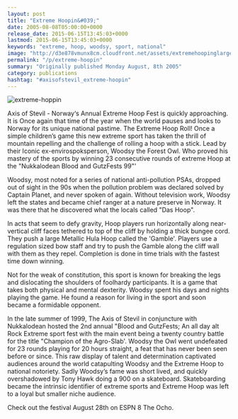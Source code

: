 ```yaml
---
layout: post
title: "Extreme Hoopin&#039;"
date: 2005-08-08T05:00:00+0000
release_date: 2015-06-15T13:45:03+0000
lastmod: 2015-06-15T13:45:03+0000
keywords: "extreme, hoop, woodsy, sport, national"
image: "http://d3e878vmunx8cm.cloudfront.net/assets/extremehoopinglarge.jpg"
permalink: "/p/extreme-hoopin"
summary: "Originally published Monday August, 8th 2005"
category: publications
hashtag: "#axisofstevil_extreme-hoopin"
---
```


![extreme-hoppin](http://d3e878vmunx8cm.cloudfront.net/assets/extremehoopinglarge.jpg)

Axis of Stevil - Norway‘s Annual Extreme Hoop Fest is quickly approaching. It is Once again that time of the year when the world pauses and looks to Norway for its unique national pastime. The Extreme Hoop Roll! Once a simple children’s game this new extreme sport has taken the thrill of mountain repelling and the challenge of rolling a hoop with a stick. Lead by their Iconic ex-envirospoksperson, Woodsy the Forest Owl. Who proved his mastery of the sports by winning 23 consecutive rounds of extreme Hoop at the "Nukkalodean Blood and GutzFests 99"' 

Woodsy, most noted for a series of national anti-pollution PSAs, dropped out of sight in the 90s when the pollution problem was declared solved by Captain Planet, and never spoken of again. Without television work, Woodsy left the states and became chief ranger at a nature preserve in Norway. It was there that he discovered what the locals called "Das Hoop".

In acts that seem to defy gravity, Hoop players run horizontally along near-vertical cliff faces tethered to top of the cliff by holding a thick bungee cord. They push a large Metallic Hula Hoop called the 'Gamble'. Players use a regulation sized bow staff and try to push the Gamble along the cliff wall with them as they repel. Completion is done in time trials with the fastest time down winning.

Not for the weak of constitution, this sport is known for breaking the legs and dislocating the shoulders of foolhardy participants. It is a game that takes both physical and mental dexterity. Woodsy spent his days and nights playing the game. He found a reason for living in the sport and soon became a formidable opponent.

In the late summer of 1999, The Axis of Stevil in conjuncture with Nukkalodean hosted the 2nd annual "Blood and GutzFests; An all day alt Rock Extreme sport fest with the main event being a twenty country battle for the title "Champion of the Agro-Slab'. Woodsy the Owl went undefeated for 23 rounds playing for 20 hours straight, a feat that has never been seen before or since. This raw display of talent and determination captivated audiences around the world catapulting Woodsy and the Extreme Hoop to national notoriety. Sadly Woodsy’s fame was short lived, and quickly overshadowed by Tony Hawk doing a 900 on a skateboard. Skateboarding became the intrinsic identifier of extreme sports and Extreme Hoop was left to a loyal but smaller niche audience.

Check out the festival August 28th on ESPN 8 The Ocho.

